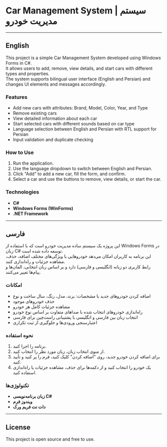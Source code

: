 # Car Management System | سیستم مدیریت خودرو

---

## English

This project is a simple Car Management System developed using Windows Forms in C#.  
It allows users to add, remove, view details, and start cars with different types and properties.  
The system supports bilingual user interface (English and Persian) and changes UI elements and messages accordingly.  

### Features
- Add new cars with attributes: Brand, Model, Color, Year, and Type  
- Remove existing cars  
- View detailed information about each car  
- Start selected cars with different sounds based on car type  
- Language selection between English and Persian with RTL support for Persian  
- Input validation and duplicate checking  

### How to Use
1. Run the application.  
2. Use the language dropdown to switch between English and Persian.  
3. Click "Add" to add a new car, fill the form, and confirm.  
4. Select a car and use the buttons to remove, view details, or start the car.  

### Technologies
- **C#**  
- **Windows Forms (WinForms)**  
- **.NET Framework**  

---

## فارسی

این پروژه یک سیستم ساده مدیریت خودرو است که با استفاده از Windows Forms در زبان C# توسعه داده شده است.  
این برنامه به کاربران امکان می‌دهد خودروهایی با ویژگی‌های مختلف اضافه، حذف، مشاهده جزئیات و راه‌اندازی کنند.  
رابط کاربری دو زبانه (انگلیسی و فارسی) دارد و بر اساس زبان انتخابی، المان‌ها و پیام‌ها تغییر می‌کنند.  

### امکانات  
- اضافه کردن خودروهای جدید با مشخصات: برند، مدل، رنگ، سال ساخت و نوع  
- حذف خودروهای موجود  
- مشاهده جزئیات کامل هر خودرو  
- راه‌اندازی خودروهای انتخاب شده با صداهای متفاوت بر اساس نوع خودرو  
- انتخاب زبان بین فارسی و انگلیسی با پشتیبانی راست‌چین برای فارسی  
- اعتبارسنجی ورودی‌ها و جلوگیری از ثبت تکراری  

### نحوه استفاده  
1. برنامه را اجرا کنید.  
2. از منوی انتخاب زبان، زبان مورد نظر را انتخاب کنید.  
3. برای اضافه کردن خودرو جدید، روی "اضافه کردن" کلیک کنید، فرم را پر کنید و تأیید کنید.  
4. یک خودرو را انتخاب کنید و از دکمه‌ها برای حذف، مشاهده جزئیات یا راه‌اندازی استفاده کنید.  

### تکنولوژی‌ها  
- **زبان برنامه‌نویسی C#**  
- **ویندوز فرم**
- **دات نت فریم ورک**

---

## License

This project is open source and free to use.

